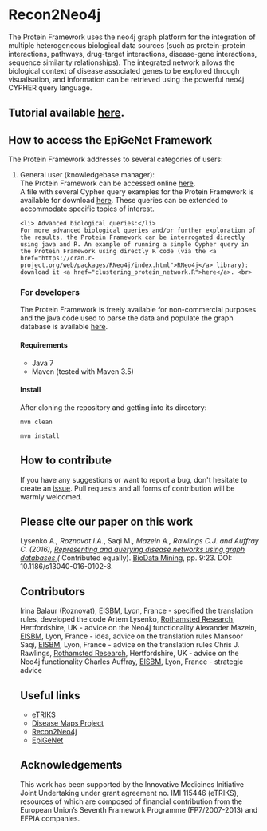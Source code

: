 # Recon2Neo4j

<p>The Protein Framework uses the neo4j graph platform for the integration of multiple heterogeneous biological data sources (such as protein-protein interactions, pathways, drug-target interactions, disease-gene interactions, sequence similarity relationships). The integrated network allows the biological context of disease associated genes to be explored through visualisation, and information can be retrieved using the powerful neo4j CYPHER query language.</p>

## Tutorial available [here](https://www.youtube.com/embed/jld7QZ6qfXE).

## How to access the EpiGeNet Framework
The Protein Framework addresses to several categories of users:
<ol>
<li>General user (knowledgebase manager):</li>
The Protein Framework can be accessed online <a href="https://diseaseknowledgebase.etriks.org/protein/browser/"> here</a>.
	<br>A file with several Cypher query examples for the Protein Framework is available for download <a href="protein_framework_sample_queries.docx"> here</a>. These queries can be extended to accommodate specific topics of interest. <br>

	<li> Advanced biological queries:</li>
	For more advanced biological queries and/or further exploration of the results, the Protein Framework can be interrogated directly using java and R. An example of running a simple Cypher query in the Protein Framework using directly R code (via the <a href="https://cran.r-project.org/web/packages/RNeo4j/index.html">RNeo4j</a> library): download it <a href="clustering_protein_network.R">here</a>. <br>

### For developers

The Protein Framework is freely available for non-commercial purposes and the java code used to parse the data and populate the graph database is available <a href="https://github.com/ibalaur/ProteinFramework">here</a>.
	
#### Requirements

 - Java 7 
 - Maven (tested with Maven 3.5)

#### Install

After cloning the repository and getting into its directory:

`mvn clean`

`mvn install`

## How to contribute

If you have any suggestions or want to report a bug, don't hesitate to create an [issue](https://github.com/ibalaur/ProteinFramework/issues). Pull requests and all forms of contribution will be warmly welcomed.

## Please cite our paper on this work

Lysenko A.*, Roznovat I.A.*, Saqi M.*, Mazein A., Rawlings C.J. and Auffray C. (2016), <a href="http://biodatamining.biomedcentral.com/articles/10.1186/s13040-016-0102-8">Representing and querying disease networks using graph databases </a> (* Contributed equally). <a href="http://biodatamining.biomedcentral.com/about">BioData Mining</a>, pp. 9:23. DOI: 10.1186/s13040-016-0102-8.

## Contributors

Irina Balaur (Roznovat), [EISBM](http://www.eisbm.org/), Lyon, France - specified the translation rules, developed the code
Artem Lysenko, [Rothamsted Research](https://www.rothamsted.ac.uk/), Hertfordshire, UK - advice on the Neo4j functionality
Alexander Mazein, [EISBM](http://www.eisbm.org/), Lyon, France - idea, advice on the translation rules
Mansoor Saqi, [EISBM](http://www.eisbm.org/), Lyon, France - advice on the translation rules
Chris J. Rawlings, [Rothamsted Research](https://www.rothamsted.ac.uk/), Hertfordshire, UK - advice on the Neo4j functionality
Charles Auffray, [EISBM](http://www.eisbm.org/), Lyon, France - strategic advice  

## Useful links

 - [eTRIKS](https://www.etriks.org/) 
 - [Disease Maps Project](http://disease-maps.org/) 
 - [Recon2Neo4j](https://github.com/ibalaur/Recon2Neo4j)
 - [EpiGeNet](https://github.com/ibalaur/EpiGeNet)

## Acknowledgements
This work has been supported by the Innovative Medicines Initiative Joint Undertaking under grant agreement no. IMI 115446 (eTRIKS), resources of which are composed of financial contribution from the European Union’s Seventh Framework Programme (FP7/2007-2013) and EFPIA companies.


